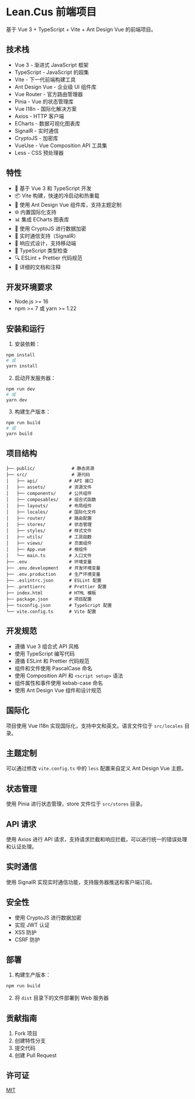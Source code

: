 # Lean.Cus 前端项目

基于 Vue 3 + TypeScript + Vite + Ant Design Vue 的前端项目。

## 技术栈

- Vue 3 - 渐进式 JavaScript 框架
- TypeScript - JavaScript 的超集
- Vite - 下一代前端构建工具
- Ant Design Vue - 企业级 UI 组件库
- Vue Router - 官方路由管理器
- Pinia - Vue 的状态管理库
- Vue I18n - 国际化解决方案
- Axios - HTTP 客户端
- ECharts - 数据可视化图表库
- SignalR - 实时通信
- CryptoJS - 加密库
- VueUse - Vue Composition API 工具集
- Less - CSS 预处理器

## 特性

- 🚀 基于 Vue 3 和 TypeScript 开发
- 📦 Vite 构建，快速的冷启动和热重载
- 🎨 使用 Ant Design Vue 组件库，支持主题定制
- 🌐 内置国际化支持
- 📊 集成 ECharts 图表库
- 🔐 使用 CryptoJS 进行数据加密
- 🔄 实时通信支持（SignalR）
- 📱 响应式设计，支持移动端
- 🎯 TypeScript 类型检查
- 🔍 ESLint + Prettier 代码规范
- 📝 详细的文档和注释

## 开发环境要求

- Node.js >= 16
- npm >= 7 或 yarn >= 1.22

## 安装和运行

1. 安装依赖：

```bash
npm install
# 或
yarn install
```

2. 启动开发服务器：

```bash
npm run dev
# 或
yarn dev
```

3. 构建生产版本：

```bash
npm run build
# 或
yarn build
```

## 项目结构

```
├── public/              # 静态资源
├── src/                 # 源代码
│   ├── api/            # API 接口
│   ├── assets/         # 资源文件
│   ├── components/     # 公共组件
│   ├── composables/    # 组合式函数
│   ├── layouts/        # 布局组件
│   ├── locales/        # 国际化文件
│   ├── router/         # 路由配置
│   ├── stores/         # 状态管理
│   ├── styles/         # 样式文件
│   ├── utils/          # 工具函数
│   ├── views/          # 页面组件
│   ├── App.vue         # 根组件
│   └── main.ts         # 入口文件
├── .env                # 环境变量
├── .env.development    # 开发环境变量
├── .env.production     # 生产环境变量
├── .eslintrc.json      # ESLint 配置
├── .prettierrc         # Prettier 配置
├── index.html          # HTML 模板
├── package.json        # 项目配置
├── tsconfig.json       # TypeScript 配置
└── vite.config.ts      # Vite 配置
```

## 开发规范

- 遵循 Vue 3 组合式 API 风格
- 使用 TypeScript 编写代码
- 遵循 ESLint 和 Prettier 代码规范
- 组件和文件使用 PascalCase 命名
- 使用 Composition API 和 `<script setup>` 语法
- 组件属性和事件使用 kebab-case 命名
- 使用 Ant Design Vue 组件和设计规范

## 国际化

项目使用 Vue I18n 实现国际化，支持中文和英文。语言文件位于 `src/locales` 目录。

## 主题定制

可以通过修改 `vite.config.ts` 中的 `less` 配置来自定义 Ant Design Vue 主题。

## 状态管理

使用 Pinia 进行状态管理，store 文件位于 `src/stores` 目录。

## API 请求

使用 Axios 进行 API 请求，支持请求拦截和响应拦截，可以进行统一的错误处理和认证处理。

## 实时通信

使用 SignalR 实现实时通信功能，支持服务器推送和客户端订阅。

## 安全性

- 使用 CryptoJS 进行数据加密
- 实现 JWT 认证
- XSS 防护
- CSRF 防护

## 部署

1. 构建生产版本：
```bash
npm run build
```

2. 将 `dist` 目录下的文件部署到 Web 服务器

## 贡献指南

1. Fork 项目
2. 创建特性分支
3. 提交代码
4. 创建 Pull Request

## 许可证

[MIT](LICENSE) 